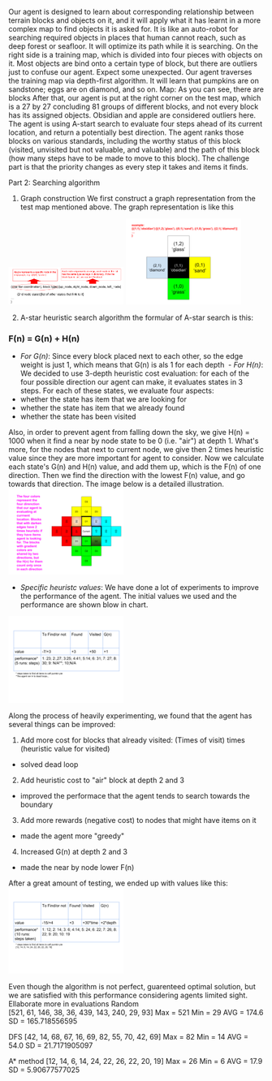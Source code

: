 Our agent is designed to learn about corresponding relationship between terrain blocks and objects on it, and it will apply what it has learnt in a more complex map to find objects it is asked for. It is like an auto-robot for searching required objects in places that human cannot reach, such as deep forest or seafloor. It will optimize its path while it is searching. 
On the right side is a training map, which is divided into four pieces with objects on it. Most objects are bind onto a certain type of block, but there are outliers just to confuse our agent. Expect some unexpected. 
Our agent traverses the training map via depth-first algorithm. It will learn that pumpkins are on sandstone; eggs are on diamond, and so on. 
Map:
As you can see, there are blocks 
After that, our agent is put at the right corner on the test map, which is a 27 by 27 concluding 81 groups of different blocks, and not every block has its assigned objects. Obsidian and apple are considered outliers here. The agent is using A-start search to evaluate four steps ahead of its current location, and return a potentially best direction. The agent ranks those blocks on various standards, including the worthy status of this block (visited, unvisited but not valuable, and valuable) and the path of this block (how many steps have to be made to move to this block). The challenge part is that the priority changes as every step it takes and items it finds. 

Part 2: Searching algorithm
1. Graph construction
We first construct a graph representation from the test map mentioned above. The graph representation is like this

<img src="docs/Photos/graphdata.png" alt="graph_repre" style="width: 45%;">

<img src="docs/Photos/node_sampe.png" alt="example" style="width: 45%;">

2. A-star heuristic search algorithm
the formular of A-star search is this: 
### F(n) = G(n) + H(n) ###
  - *For G(n)*: Since every block placed next to each other, so the edge weight is just 1, which means that G(n) is als 1 for each depth
  - *For H(n)*: We decided to use 3-depth heuristic cost evaluation: for each of the four possible direction our agent can make, it evaluates states in 3 steps. For each of these states, we evaluate four aspects:
  - whether the state has item that we are looking for
  - whether the state has item that we already found
  - whether the state has been visited

Also, in order to prevent agent from falling down the sky, we give H(n) = 1000 when it find a near by node state to be 0 (i.e. "air") at depth 1. What's more, for the nodes that next to current node, we give then 2 times heuristic value since they are more important for agent to consider. Now we calculate each state's G(n) and H(n) value, and add them up, which is the F(n) of one direction. Then we find the direction with the lowest F(n) value, and go towards that direction. The image below is a detailed illustration.
<img src="docs/Photos/hn_demo.png" alt="heuristic" style="width: 45%;">

- *Specific heuristc values*: We have done a lot of experiments to improve the performance of the agent. The initial values we used and the performance are shown blow in chart.
<img src="docs/Photos/h1.png" alt="h1" style="width: 45%;">

Along the process of heavily experimenting, we found that the agent has several things can be improved:
1. Add more cost for blocks that already visited: (Times of visit) times (heuristic value for visited)
  - solved dead loop
2. Add heuristic cost to "air" block at depth 2 and 3
  - improved the performace that the agent tends to search towards the boundary
3. Add more rewards (negative cost) to nodes that might have items on it
  - made the agent more "greedy"
4. Increased G(n) at depth 2 and 3
  - made the near by node lower F(n)
  
After a great amount of testing, we ended up with values like this:
<img src="docs/Photos/h2.png" alt="h2" style="width: 45%;">

Even though the algorithm is not perfect, guarenteed optimal solution, but we are satisfied with this performance considering agents limited sight. Ellaborate more in evaluations
Random	
[521, 61, 146, 38, 36, 439, 143, 240, 29, 93]
Max = 521 	Min = 29 	AVG = 174.6	SD = 165.718556595

DFS
[42, 14, 68, 67, 16, 69, 82, 55, 70, 42, 69]
Max = 82		Min = 14		AVG = 54.0	SD = 21.7171905097

A* method
[12, 14, 6, 14, 24, 22, 26, 22, 20, 19]
Max = 26 	Min = 6		AVG = 17.9	SD = 5.90677577025

